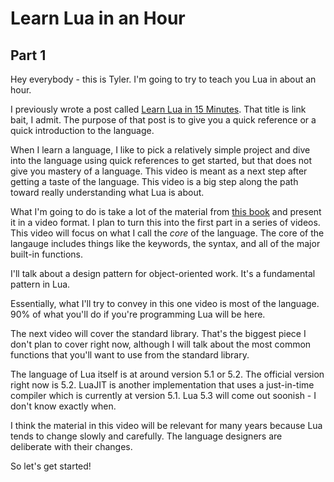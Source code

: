 # Learn Lua in an Hour

## Part 1

Hey everybody - this is Tyler. I'm going to try to teach you Lua in about an hour.

I previously wrote a post called
[Learn Lua in 15 Minutes](http://tylerneylon.com/a/learn-lua/).
That title is link bait, I admit.
The purpose of that post is to give you a quick reference or a quick introduction
to the language.

When I learn a language, I like to
pick a relatively simple project and dive into the language using
quick references to get started,
but that does not give you mastery of a language.
This video is meant as a next step after getting a taste of the language.
This video is a big step along the path toward really understanding what
Lua is about.

What I'm going to do is take a lot of the material from
[this book](http://www.lua.org/pil/)
and present it in a video format.
I plan to turn this into the first part in a series of videos.
This video will focus on what I call the *core* of the language.
The core of the langauge includes things like the keywords, the syntax,
and all of the major built-in functions.

I'll talk about a design pattern for object-oriented work.
It's a fundamental pattern in Lua.

Essentially, what I'll try to convey in this one video is
most of the language.
90% of what you'll do if you're programming Lua will be here.

The next video will cover the standard library.
That's the biggest piece I don't plan to cover right now, although
I will talk about the most common functions that you'll want to use
from the standard library.

The language of Lua itself is at around version 5.1 or 5.2.
The official version right now is 5.2.
LuaJIT is another implementation that uses a just-in-time compiler
which is currently at version 5.1.
Lua 5.3 will come out soonish - I don't know exactly when.

I think the material in this video will be relevant for many years because
Lua tends to change slowly and carefully.
The language designers are deliberate with their changes.

So let's get started!

